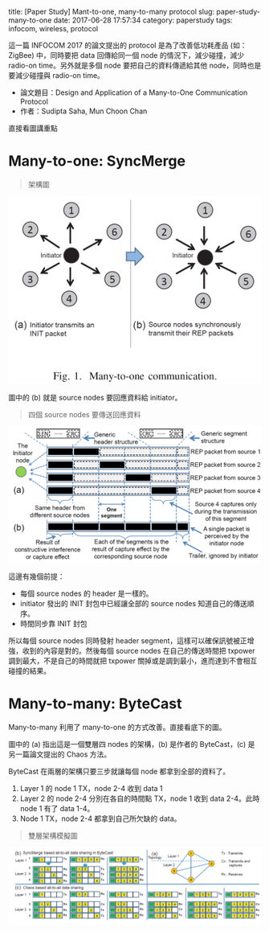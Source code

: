 title: [Paper Study] Mant-to-one, many-to-many protocol
slug: paper-study-many-to-one
date: 2017-06-28 17:57:34
category: paperstudy
tags: infocom, wireless, protocol

這一篇 INFOCOM 2017 的論文提出的 protocol 是為了改善低功耗產品 (如：ZigBee) 中，同時要把 data 回傳給同一個 node 的情況下，減少碰撞，減少 radio-on time。另外就是多個 node 要把自己的資料傳遞給其他 node，同時也是要減少碰撞與 radio-on time。

* 論文題目：Design and Application of a Many-to-One Communication Protocol
* 作者：Sudipta Saha, Mun Choon Chan

直接看圖講重點

# Many-to-one: SyncMerge

> 架構圖

![Many to one](/images/2017-06-28-many-to-one.png "many to one")

圖中的 (b) 就是 source nodes 要回應資料給 initiator。

> 四個 source nodes 要傳送回應資料

![Many to one](/images/2017-06-28-many-to-one-reps.png)

這邊有幾個前提：

* 每個 source nodes 的 header 是一樣的。
* initiator 發出的 INIT 封包中已經讓全部的 source nodes 知道自己的傳送順序。
* 時間同步靠 INIT 封包

所以每個 source nodes 同時發射 header segment，這樣可以確保訊號被正增強，收到的內容是對的。然後每個 source nodes 在自己的傳送時間把 txpower 調到最大，不是自己的時間就把 txpower 關掉或是調到最小，進而達到不會相互碰撞的結果。

# Many-to-many: ByteCast

Many-to-many 利用了 many-to-one 的方式改善。直接看底下的圖。

圖中的 (a) 指出這是一個雙層四 nodes 的架構，(b) 是作者的 ByteCast，(c) 是另一篇論文提出的 Chaos 方法。

ByteCast 在兩層的架構只要三步就讓每個 node 都拿到全部的資料了。

1. Layer 1 的 node 1 TX，node 2-4 收到 data 1
2. Layer 2 的 node 2-4 分別在各自的時間點 TX，node 1 收到 data 2-4。此時 node 1 有了 data 1-4。
3. Node 1 TX，node 2-4 都拿到自己所欠缺的 data。

> 雙層架構模擬圖

![Mant to many](/images/2017-06-25-many-to-many.png)
